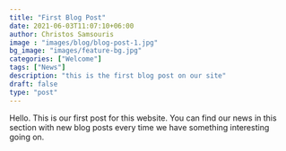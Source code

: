 ```yaml
---
title: "First Blog Post"
date: 2021-06-03T11:07:10+06:00
author: Christos Samsouris
image : "images/blog/blog-post-1.jpg"
bg_image: "images/feature-bg.jpg"
categories: ["Welcome"]
tags: ["News"]
description: "this is the first blog post on our site"
draft: false
type: "post"
---
```

Hello. This is our first post for this website. You can find our news in this section with new blog posts every time we have something interesting going on.


</p>